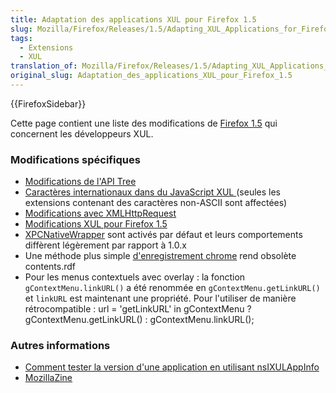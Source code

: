 ```yaml
---
title: Adaptation des applications XUL pour Firefox 1.5
slug: Mozilla/Firefox/Releases/1.5/Adapting_XUL_Applications_for_Firefox_1.5
tags:
  - Extensions
  - XUL
translation_of: Mozilla/Firefox/Releases/1.5/Adapting_XUL_Applications_for_Firefox_1.5
original_slug: Adaptation_des_applications_XUL_pour_Firefox_1.5
---
```

{{FirefoxSidebar}}



Cette page contient une liste des modifications de [Firefox 1.5](fr/Firefox_1.5) qui concernent les développeurs XUL.

### Modifications spécifiques

- [Modifications de l'API Tree](fr/Modifications_de_l'API_Tree)
- [Caractères internationaux dans du JavaScript XUL ](fr/Caract%c3%a8res_internationaux_dans_du_JavaScript_XUL)(seules les extensions contenant des caractères non-ASCII sont affectées)
- [Modifications avec XMLHttpRequest](fr/Changements_dans_XMLHttpRequest_pour_Gecko_1.8)
- [Modifications XUL pour Firefox 1.5](fr/Modifications_XUL_pour_Firefox_1.5)
- [XPCNativeWrapper](fr/XPCNativeWrapper) sont activés par défaut et leurs comportements diffèrent légèrement par rapport à 1.0.x
- Une méthode plus simple [d'enregistrement chrome](fr/Enregistrement_chrome) rend obsolète contents.rdf
- Pour les menus contextuels avec overlay&nbsp;: la fonction `gContextMenu.linkURL()` a été renommée en `gContextMenu.getLinkURL()` et `linkURL` est maintenant une propriété. Pour l'utiliser de manière rétrocompatible&nbsp;:
  url = 'getLinkURL' in gContextMenu&nbsp;? gContextMenu.getLinkURL()&nbsp;: gContextMenu.linkURL();

### Autres informations

- [Comment tester la version d'une application en utilisant nsIXULAppInfo](fr/Utilisation_de_nsIXULAppInfo)
- [MozillaZine](http://kb.mozillazine.org/Dev_:_Extensions_:_Cross-Version_Compatibility_Techniques)

